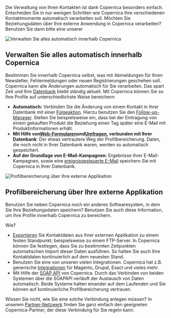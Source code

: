 Die Verwaltung von Ihren Kontakten ist dank Copernica besonders einfach.
Entscheiden Sie in nur wenigen Schritten wie Copernica Ihre
verschiedenen Kontaktmomente automatisch verarbeiten soll. Möchten Sie
Beziehungsdaten über Ihre externe Anwendung in Copernica verarbeiten?
Benutzen Sie dann bitte eine unserer

![Verwalten Sie alles automatisch innerhalb
Copernica](../images/de-verwalten-automatisch-ihre-beziehungen-01-thumb.png "Verwalten Sie alles automatisch innerhalb Copernica")

Verwalten Sie alles automatisch innerhalb Copernica
---------------------------------------------------

Bestimmen Sie innerhalb Copernica selbst, was mit Abmeldungen für Ihren
Newsletter, Fehlermeldungen oder neuen Registrierungen geschehen soll.
Copernica kann alle Änderungen automatisch für Sie verarbeiten. Das
spart Zeit und Ihre
[Datenbank](http://www.copernica.com/de/funktionen/profile/erstellen-sie-ihre-eigene-datenbank "Datenbank")
bleibt ständig aktuell. Mit Copernica können Sie so Ihre Profile auf
unterschiedlichste Weise bereichern:

-   **Automatisch:** Verbinden Sie die Änderung von einem Kontakt in
    Ihrer Datenbank mit einer
    [Folgeaktion](http://www.copernica.com/de/funktionen/e-mailings/automatisieren-sie-ihre-kampagnen "Folge-Aktion").
    Hierzu benutzen Sie den
    [Follow-up-Manager](http://www.copernica.com/de/funktionen/e-mailings/automatisieren-sie-ihre-kampagnen "Follow-up-Manager").
    Stellen Sie beispielsweise ein, dass bei der Eintragung von einem
    gekauften Produkt die Beziehung einen Tag später eine E-Mail mit
    Produktinformationen erhält.
-   **Mit Hilfe
    von**[**Web-Formularen**](http://www.copernica.com/de/funktionen/webseiten/verschiedene-webformulare "Web Formularen")**und**[**Umfragen**](http://www.copernica.com/de/funktionen/webseiten/umfragen "Umfragen")**,
    verbunden mit Ihrer Datenbank**: Der etwas vertrautere Weg der
    Profilbereicherung. Daten, die noch nicht in Ihrer Datenbank waren,
    werden so automatisch gespeichert.
-   **Auf der Grundlage von E-Mail-Kampagnen:** Ergebnisse Ihrer
    E-Mail-Kampagnen, sowie eine [ereignisgesteuerte
    E-Mail](http://www.copernica.com/de/funktionen/e-mailings/e-mailings-versenden "ereignisgesteuerte E-Mail")
    speichern Sie mit Copernica in Ihrer Datenbank.

![Profilbereicherung über Ihre externe
Applikation](../images/de-verwalten-automatisch-ihre-beziehungen-02-thumb.png "Profilbereicherung über Ihre externe Applikation")

Profilbereicherung über Ihre externe Applikation
------------------------------------------------

Benutzen Sie neben Copernica noch ein anderes Softwaresystem, in dem Sie
Ihre Beziehungsdaten speichern? Benutzen Sie auch diese Information, um
Ihre Profile innerhalb Copernica zu bereichern.

Wie?

-   [Exportieren](http://www.copernica.com/de/funktionen/profile/importieren-und-exportieren-sie-daten "Exportieren")
    Sie Kontaktdaten aus Ihrer externen Applikation zu einem festen
    Standpunkt; beispielsweise zu einem FTP-Server. In Copernica können
    Sie festlegen, dass Sie zu bestimmten Zeitpunkten automatischen
    Import dieser Daten ausführen. So halten Sie auch Ihre Kontaktdaten
    kontinuierlich auf dem neuesten Stand.
-   Benutzen Sie eine von unseren vielen Integrationen. Copernica hat
    z.B. generische
    [Integrationen](http://www.copernica.com/de/support/integrationen "Integrationen")
    für Magento, Drupal, Exact und vieles mehr.
-   Mit Hilfe der [SOAP
    API](http://www.copernica.com/de/support/soap-api-dokumentation "SOAP-API")
    von Copernica. Durch das Verbinden von beiden Systemen über die
    SOAPAPI verläuft der Austausch von Daten automatisch. Beide Systeme
    halten einander auf dem Laufenden und Sie können auf kontinuierliche
    Profilbereicherung vertrauen.

Wissen Sie nicht, wie Sie eine solche Verbindung anlegen müssen? In
unserem
[Partner-Netzwerk](http://www.copernica.com/de/support/finden-sie-einen-partner "Partnernetzwerk")
finden Sie ganz einfach den geeigneten Copernica-Partner, der diese
Verbindung für Sie regeln kann.
